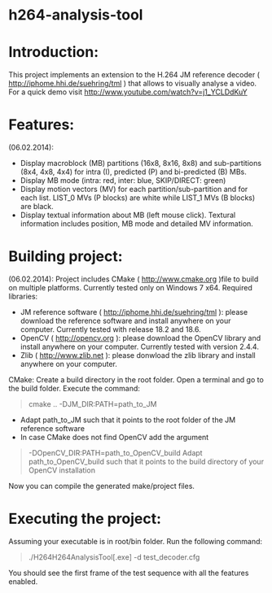 h264-analysis-tool
==========

Introduction:
==========
This project implements an extension to the H.264 JM reference decoder 
( http://iphome.hhi.de/suehring/tml ) that allows to visually analyse a video.
For a quick demo visit http://www.youtube.com/watch?v=j1_YCLDdKuY

Features:
==========
(06.02.2014):
- Display macroblock (MB) partitions (16x8, 8x16, 8x8) and sub-partitions
  (8x4, 4x8, 4x4) for intra (I), predicted (P) and bi-predicted (B) MBs.
- Display MB mode (intra: red, inter: blue, SKIP/DIRECT: green)
- Display motion vectors (MV) for each partition/sub-partition and for each
  list. LIST_0 MVs (P blocks) are white while LIST_1 MVs (B blocks) are black.
- Display textual information about MB (left mouse click). Textural information
  includes position, MB mode and detailed MV information.
  
Building project:
===========
(06.02.2014):
Project includes CMake ( http://www.cmake.org )file to build on multiple 
platforms. Currently tested only on Windows 7 x64. 
Required libraries:
- JM reference software ( http://iphome.hhi.de/suehring/tml ): please download
  the reference software and install anywhere on your computer. Currently
  tested with release 18.2 and 18.6.
- OpenCV ( http://opencv.org ): please download the OpenCV library and install
  anywhere on your computer. Currently tested with version 2.4.4.
- Zlib ( http://www.zlib.net ): please donwload the zlib library and install
  anywhere on your computer.
  
CMake:
Create a build directory in the root folder. Open a terminal and go to the build
folder. Execute the command:
> cmake .. -DJM_DIR:PATH=path_to_JM

- Adapt path_to_JM such that it points to the root folder of the JM reference
  software
- In case CMake does not find OpenCV add the argument
> -DOpenCV_DIR:PATH=path_to_OpenCV_build
  Adapt path_to_OpenCV_build such that it points to the build directory of your
  OpenCV installation
  
Now you can compile the generated make/project files.

Executing the project:
===========
Assuming your executable is in root/bin folder. Run the following command:
> ./H264H264AnalysisTool[.exe] -d test_decoder.cfg

You should see the first frame of the test sequence with all the features
enabled.
